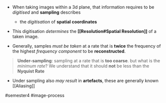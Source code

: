 -  When taking images within a 3d plane, that information requires to be *digitised* and **sampling** describes
	- the *digitisation* of **spatial coordinates**
- This digitisation *determines* the **[[Resolution#Spatial Resolution]]** of a taken image.

- Generally, samples *must be taken* at a rate that is **twice** the frequency of the highest *frequency component* to be **reconstructed**.

> **Under-sampling**: sampling at a rate that is **too coarse**.
> 							but what is the *minimum rate*?
> 							We understand that it should **not** be less than the **Nyquist Rate**

- Under sampling also *may result* in **artefacts**, these are generally known [[Aliasing]]

#semester4 #image-process 